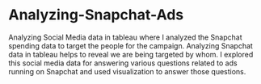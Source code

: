 # Analyzing-Snapchat-Ads
Analyzing Social Media data in tableau where I analyzed the Snapchat spending data to target the people for the campaign. Analyzing Snapchat data in tableau helps to reveal we are being targeted by whom. I explored this social media data for answering various questions related to ads running on Snapchat and used visualization to answer those questions.
